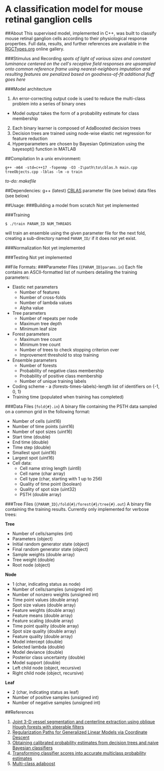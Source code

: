 # A classification model for mouse retinal ganglion cells
##About
This supervised model, implemented in C++, was built to classify mouse retinal ganglion cells according to their physiological response properties. Full data, results, and further references are available in the [RGCTypes.org](rgctypes.org) online gallery.

###Stimulus and Recording
*spots of light of various sizes and constant luminance centered on the cell's receptive field*
*responses are upsampled onto common reference frame using nearest-neighbors imputation and resulting features are penalized based on goodness-of-fit*
*additional fluff goes here*

###Model architecture
1. An error-correcting output code is used to reduce the multi-class problem into a series of binary ones
  - Model output takes the form of a probability estimate for class membership
2. Each binary learner is composed of AdaBoosted decision trees
3. Decision trees are trained using node-wise elastic net regression for feature reduction
4. Hyperparameters are chosen by Bayesian Optimization using the bayesopt() function in MATLAB

##Compilation
In a unix environment:
```
g++ -m64 -std=c++17 -fopenmp -O3 -I\path\to\cblas.h main.cpp treeObjects.cpp -lblas -lm -o train
```
*to-do: makefile*

##Dependencies:
g++ (latest)
[CBLAS](https://askubuntu.com/a/853516)
parameter file (see below)
data files (see below)

##Usage:
###Building a model from scratch
Not yet implemented

###Training
```
$ ./train PARAM_ID NUM_THREADS
```
will train an ensemble using the given parameter file for the next fold, creating a sub-directory named `PARAM_ID/` if it does not yet exist.

###Normalization
Not yet implemented

###Testing
Not yet implemented

##File Formats:
###Parameter Files (`{PARAM_ID}params.in`)
Each file contains an ASCII-formatted list of numbers detailing the training parameters:
- Elastic net parameters
  - Number of features
  - Number of cross-folds
  - Number of lambda values
  - Alpha value
- Tree parameters
  - Number of repeats per node
  - Maximum tree depth
  - Minimum leaf size
- Forest parameters
  - Maximum tree count
  - Minimum tree count
  - Number of trees to check stopping criterion over
  - Improvement threshold to stop training 
- Ensemble parameters
  - Number of forests
  - Probability of negative class membership
  - Probability of positive class membership
  - Number of unique training labels
- Coding scheme - a (forests-times-labels)-length list of identifiers on {-1, 0, 1}
- Training time (populated when training has completed)

###Data Files (`fold{#}.in`)
A binary file containing the PSTH data sampled on a common grid in the following format:
- Number of cells (uint16)
- Number of time points (uint16)
- Number of spot sizes (uint16)
- Start time (double)
- End time (double)
- Time step (double)
- Smallest spot (uint16)
- Largest spot (uint16)
- Cell data:
  - Cell name string length (uint8)
  - Cell name (char array)
  - Cell type (char, starting with 1 up to 256)
  - Quality of time point (boolean)
  - Quality of spot size (uint32)
  - PSTH (double array)

###Tree Files (`{PARAM_ID}/fold{#}/forest{#}/tree{#}.out`)
A binary file containing the training results. Currently only implemented for verbose trees:

**Tree**
- Number of cells/samples (int)
- Parameters (object)
- Initial random generator state (object)
- Final random generator state (object)
- Sample weights (double array)
- Tree weight (double)
- Root node (object)

**Node**
- 1 (char, indicating status as node)
- Number of cells/samples (unsigned int)
- Number of nonzero weights (unsigned int)
- Time point values (double array)
- Spot size values (double array)
- Feature weights (double array)
- Feature means (double array)
- Feature scaling (double array)
- Time point quality (double array)
- Spot size quality (double array)
- Feature quality (double array)
- Model intercept (double)
- Selected lambda (double)
- Model deviance (double)
- Posterior class uncertainty (double)
- Model support (double)
- Left child node (object, recursive)
- Right child node (object, recursive)

**Leaf**
- 2 (char, indicating status as leaf)
- Number of positive samples (unsigned int)
- Number of negative samples (unsigned int)

##References
1. [Joint 3-D vessel segmentation and centerline extraction using oblique Hough forests with steerable filters](https://pubmed.ncbi.nlm.nih.gov/25461339/)
2. [Regularization Paths for Generalized Linear Models via Coordinate Descent](https://pubmed.ncbi.nlm.nih.gov/20808728/)
3. [Obtaining calibrated probability estimates from decision trees and naive Bayesian classifiers](https://scholar.google.com/scholar?q=Zadrozny%2C%20B.%2C%20Elkan%2C%20C.%3A%20Obtaining%20calibrated%20probability%20estimates%20from%20decision%20trees%20and%20naive%20bayesian%20classifiers.%20In%3A%20ICML%20proceedings%2C%20pp.%20609%E2%80%93616%20%282000%29)
4. [Transforming classifier scores into accurate multiclass probability estimates](https://scholar.google.com/scholar?q=Transforming+classifier+scores+into+accurate+multiclass+probability+estimates+B+Zadrozny,+C+Elkan&hl=en&as_sdt=0&as_vis=1&oi=scholart)
5. [Multi-class adaboost](https://scholar.google.com/scholar?hl=en&as_sdt=0%2C14&as_vis=1&q=Multi-class+adaboost+T+Hastie%2C+S+Rosset%2C+J+Zhu%2C+H+Zou+&btnG=)